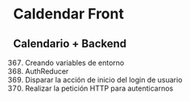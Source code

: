 # Caldendar Front

## Calendario + Backend

367. Creando variables de entorno
368. AuthReducer
369. Disparar la acción de inicio del login de usuario
370. Realizar la petición HTTP para autenticarnos